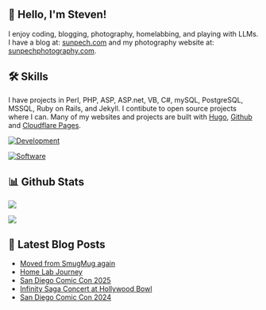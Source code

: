 ## 👋 Hello, I'm Steven!

I enjoy coding, blogging, photography, homelabbing, and playing with LLMs. I have a blog at: [sunpech.com](https://sunpech.com) and my photography website at: [sunpechphotography.com](https://sunpechphotography.com).

## 🛠️ Skills

I have projects in Perl, PHP, ASP, ASP.net, VB, C#, mySQL, PostgreSQL, MSSQL, Ruby on Rails, and Jekyll. I contibute to open source projects where I can. Many of my websites and projects are built with [Hugo](https://gohugo.io/), [Github](https://github.com) and [Cloudflare Pages](https://pages.cloudflare.com/).

[![Development](https://skillicons.dev/icons?i=bootstrap,cs,css,dotnet,git,go,html,md,mysql,perl,postgres,php,rails,ruby)](https://skillicons.dev)

[![Software](https://skillicons.dev/icons?i=apple,bitbucket,discord,github,linux,netlify,ps,ubuntu,visualstudio,vscode,windows)](https://skillicons.dev)

## 📊 Github Stats

![](http://github-profile-summary-cards.vercel.app/api/cards/stats?username=sunpech&theme=transparent)

![](http://github-profile-summary-cards.vercel.app/api/cards/profile-details?username=sunpech&theme=transparent)

## 📝 Latest Blog Posts
<!-- BLOG-POST-LIST:START -->
- [Moved from SmugMug again](https://sunpech.com/2025/09/moved-from-smugmug-again/)
- [Home Lab Journey](https://sunpech.com/2025/09/home-lab-journey/)
- [San Diego Comic Con 2025](https://sunpech.com/2025/08/san-diego-comic-con-2025/)
- [Infinity Saga Concert at Hollywood Bowl](https://sunpech.com/2024/09/infinity-saga-concert-at-hollywood-bowl/)
- [San Diego Comic Con 2024](https://sunpech.com/2024/08/san-diego-comic-con-2024/)
<!-- BLOG-POST-LIST:END -->

<!--
**sunpech/sunpech** is a ✨ _special_ ✨ repository because its `README.md` (this file) appears on your GitHub profile.

Here are some ideas to get you started:

- 🔭 I’m currently working on ...
- 🌱 I’m currently learning ...
- 👯 I’m looking to collaborate on ...
- 🤔 I’m looking for help with ...
- 💬 Ask me about ...
- 📫 How to reach me: ...
- 😄 Pronouns: ...
- ⚡ Fun fact: ...
-->
